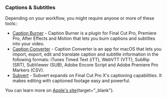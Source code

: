 ### Captions & Subtitles

Depending on your workflow, you might require anyone or more of these tools::
 
- [Caption Burner](/ecosystem/tools/#caption-burner) - Caption Burner is a plugin for Final Cut Pro, Premiere Pro, After Effects and Motion that lets you burn captions and subtitles into your video.
- [Caption Converter](/ecosystem/tools/#caption-converter) - Caption Converter is an app for macOS that lets you import, export, edit and translate caption and subtitle information in the following formats: iTunes Timed Text (iTT), WebVTT (VTT), SubRip (SRT), SubViewer (SUB), Adobe Encore Script and Adobe Premiere Pro Markers (CSV).
- [Subvert](/ecosystem/tools/#Subvert) - Subvert expands on Final Cut Pro X's captioning capabilities. It makes editing with captioned footage easy and powerful.

You can learn more on [Apple's site](https://support.apple.com/en-au/guide/final-cut-pro/vere399dab5e/mac#:~:text=In%20the%20Final%20Cut%20Pro,and%20the%20caption%20editor%20opens.){target="_blank"}.


